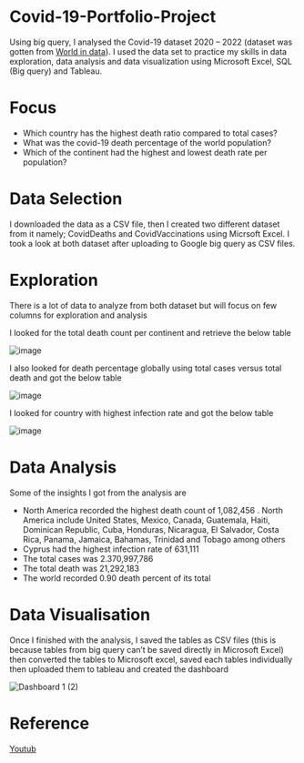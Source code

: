 # Covid-19-Portfolio-Project

Using big query, I analysed the Covid-19 dataset 2020 – 2022 (dataset was gotten from [World in data](https://ourworldindata.org/covid-deaths)). I used the data set to practice my skills in data exploration, data analysis and data visualization using Microsoft Excel, SQL (Big query) and Tableau.

# Focus

* Which country has the highest death ratio compared to total cases?
* What was the covid-19 death percentage of the world population?
* Which of the continent had the highest and lowest death rate per population?

# Data Selection

I downloaded the data as a CSV file, then I created two different dataset from it namely; CovidDeaths and CovidVaccinations using Micrsoft Excel. I took a look at both dataset after uploading to Google big query as CSV files. 

# Exploration

There is a lot of data to analyze from both dataset but will focus on few columns for exploration and analysis

I looked for the total death count per continent and retrieve the below table

 ![image](https://user-images.githubusercontent.com/109156374/230721472-249fab26-0efe-4e57-8483-06a2d4ccff2e.png)

I also looked for death percentage globally using total cases versus total death and got the below table

![image](https://user-images.githubusercontent.com/109156374/230721487-a665151b-5b54-4235-9ecd-aa7824c91621.png)
 
I looked for country with highest infection rate and got the below table

![image](https://user-images.githubusercontent.com/109156374/230721512-123d63d2-b481-474f-9042-9b3900feafab.png)
 
# Data Analysis

Some of the insights I got from the analysis are

* North America recorded the highest death count of 1,082,456 . North America include United States, Mexico, Canada, Guatemala, Haiti, Dominican Republic, Cuba, Honduras, Nicaragua, El Salvador, Costa Rica, Panama, Jamaica, Bahamas, Trinidad and Tobago among others
* Cyprus had the highest infection rate of 631,111 
* The total cases was 2.370,997,786 
* The total death was 21,292,183
* The world recorded 0.90 death percent of its total

# Data Visualisation

Once I finished with the analysis, I saved the tables as CSV files (this is because tables from big query can’t be saved directly in Microsoft Excel) then converted the tables to Microsoft excel, saved each tables individually then uploaded them to tableau and created the dashboard

![Dashboard 1 (2)](https://user-images.githubusercontent.com/109156374/230722208-7cd5c824-0bad-4797-9cd9-2a2cc341af59.png)


# Reference

[Youtub](https://youtu.be/qfyynHBFOsM)
